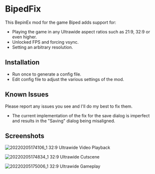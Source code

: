 # BipedFix
This BepinEx mod for the game Biped adds support for:
- Playing the game in any Ultrawide aspect ratios such as 21:9, 32:9 or even higher.
- Unlocked FPS and forcing vsync.
- Setting an arbitrary resolution.

## Installation
- Run once to generate a config file. 
- Edit config file to adjust the various settings of the mod.

## Known Issues
Please report any issues you see and I'll do my best to fix them.

- The current implementation of the fix for the save dialog is imperfect and results in the "Saving" dialog being misaligned.

## Screenshots

![20220205174106_1](https://user-images.githubusercontent.com/695941/152652956-9e0a9440-0f58-48dd-9f38-16f05726142c.jpg)
32:9 Ultrawide Video Playback

![20220205174834_1](https://user-images.githubusercontent.com/695941/152652960-25546821-a4da-4dc4-bc77-e7a6cc675c75.jpg)
32:9 Ultrawide Cutscene

![20220205175006_1](https://user-images.githubusercontent.com/695941/152652991-f52c5bf7-12d3-4513-b257-f3ffc080a116.jpg)
32:9 Ultrawide Gameplay
